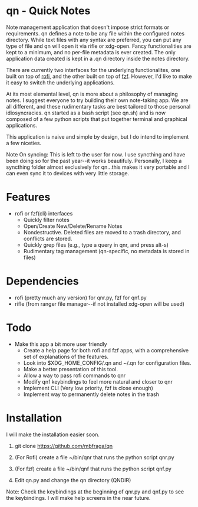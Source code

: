 # qn - Quick Notes

Note management application that doesn't impose strict formats or requirements.
qn defines a note to be any file within the configured notes directory. While
text files with any syntax are preferred, you can put any type of file and qn
will open it via rifle or xdg-open. Fancy functionalities are kept to a
minimum, and no per-file metadata is ever created. The only application data
created is kept in a .qn directory inside the notes directory.

There are currently two interfaces for the underlying functionalites, one built
on top of [rofi](https://github.com/DaveDavenport/rofi), and the other built on
top of [fzf](https://github.com/junegunn/fzf). However, I'd like to make it
easy to switch the underlying applications. 

At its most elemental level, qn is more about a philosophy of managing notes. I
suggest everyone to try building their own note-taking app. We are all
different, and these rudimentary tasks are best tailored to those personal
idiosyncracies. qn started as a bash script (see qn.sh) and is now composed of
a few python scripts that put together terminal and graphical applications.

This application is naive and simple by design, but I do intend to implement a
few niceties.

Note On syncing: This is left to the user for now. I use syncthing and have
been doing so for the past year--it works beautifuly. Personally, I keep a
syncthing folder almost exclusively for qn...this makes it very portable and I
can even sync it to devices with very little storage.

# Features
* rofi or fzf(cli) interfaces
   - Quickly filter notes
   - Open/Create New/Delete/Rename Notes
   - Nondestructive. Deleted files are moved to a trash directory, and
     conflicts are stored.
   - Quickly grep files (e.g., type a query in qnr, and press alt-s)
   - Rudimentary tag management (qn-specific, no metadata is stored in files)

# Dependencies

* rofi (pretty much any version) for qnr.py, fzf for qnf.py
* rifle (from ranger file manager--if not installed xdg-open will be used)

# Todo

* Make this app a bit more user friendly
   - Create a help page for both rofi and fzf apps, with a comprehensive set of
       explanations of the features.
   - Look into $XDG_HOME_CONFIG/.qn and ~/.qn for configuration files.
   - Make a better presentation of this tool.
   - Allow a way to pass rofi commands to qnr
   - Modify qnf keybindings to feel more natural and closer to qnr
   - Implement CLI (Very low priority, fzf is close enough)
   - Implement way to permanently delete notes in the trash

# Installation
I will make the installation easier soon.

1. git clone https://github.com/mbfraga/qn

2. (For Rofi) create a file ~/bin/qnr that runs the python script qnr.py 

2. (For fzf) create a file ~/bin/qnf that runs the python script qnf.py

3. Edit qn.py and change the qn directory (QNDIR)

Note: Check the keybindings at the beginning of qnr.py and qnf.py to see the
keybindings. I will make help screens in the near future.

